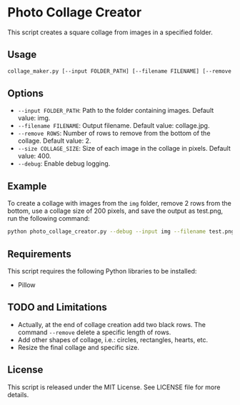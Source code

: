 # Photo Collage Creator
This script creates a square collage from images in a specified folder.

## Usage

```bash
collage_maker.py [--input FOLDER_PATH] [--filename FILENAME] [--remove ROWS] [--size COLLAGE_SIZE] [--debug]
```

## Options
- `--input FOLDER_PATH`: Path to the folder containing images. Default value: img.
- `--filename FILENAME`: Output filename. Default value: collage.jpg.
- `--remove ROWS`: Number of rows to remove from the bottom of the collage. Default value: 2.
- `--size COLLAGE_SIZE`: Size of each image in the collage in pixels. Default value: 400.
- `--debug`: Enable debug logging.

## Example
To create a collage with images from the `img` folder, remove 2 rows from the bottom, use a collage size of 200 pixels, and save the output as test.png, run the following command:

```bash
python photo_collage_creator.py --debug --input img --filename test.png --remove 2 --size 200
```
##  Requirements
This script requires the following Python libraries to be installed:

- Pillow


## TODO and Limitations

- Actually, at the end of collage creation add two black rows. The command `--remove` delete a specific length of rows. 
- Add other shapes of collage, i.e.: circles, rectangles, hearts, etc.
- Resize the final collage and specific size.

## License
This script is released under the MIT License. See LICENSE file for more details.